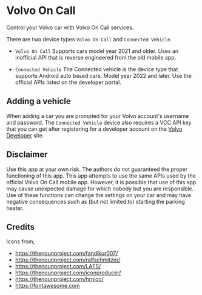 # Volvo On Call
Control your Volvo car with Volvo On Call services.

There are two device types `Volvo On Call` and `Connected Vehicle`. 
- `Volvo On Call`
Supports cars model year 2021 and older. Uses an inofficial API that is reverse engineered from the old mobile app.

- `Connected Vehicle`
The Connected vehicle is the device type that supports Android auto based cars. Model year 2022 and later. Use the official APIs listed on the developer portal.

## Adding a vehicle
When adding a car you are prompted for your Volvo account's username and password.
The `Connected Vehicle` device also requires a VCC API key that you can get after registering for a developer account on the [Volvo Developer](https://developer.volvocars.com) site.

## Disclaimer
Use this app at your own risk. The authors do not guaranteed the proper functioning of this app. This app attempts to use the same APIs used by the official Volvo On Call mobile app. However, it is possible that use of this app may cause unexpected damage for which nobody but you are responsible. Use of these functions can change the settings on your car and may have negative consequences such as (but not limited to) starting the parking heater.

## Credits
Icons from;
- https://thenounproject.com/fandikur007/
- https://thenounproject.com/ralfschmitzer/
- https://thenounproject.com/LAFS/
- https://thenounproject.com/iconproducer/
- https://thenounproject.com/hrnico/
- https://fontawesome.com
